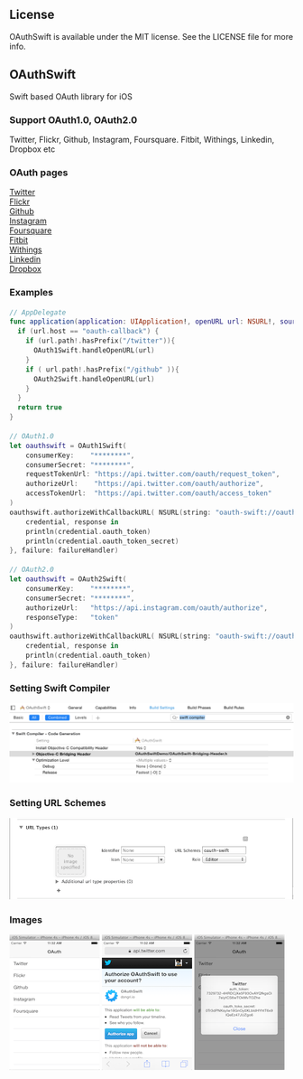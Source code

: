 ## License

OAuthSwift is available under the MIT license. See the LICENSE file for more info.


## OAuthSwift

Swift based OAuth library for iOS

### Support OAuth1.0, OAuth2.0

Twitter, Flickr, Github, Instagram, Foursquare. Fitbit, Withings, Linkedin, Dropbox etc

### OAuth pages

[Twitter](https://dev.twitter.com/docs/auth/oauth)  
[Flickr](https://www.flickr.com/services/api/auth.oauth.html)  
[Github](https://developer.github.com/v3/oauth)  
[Instagram](http://instagram.com/developer/authentication)  
[Foursquare](https://developer.foursquare.com/overview/auth)  
[Fitbit](https://wiki.fitbit.com/display/API/OAuth+Authentication+in+the+Fitbit+API)  
[Withings](http://oauth.withings.com/api)  
[Linkedin](https://developer.linkedin.com/documents/authentication)  
[Dropbox](https://www.dropbox.com/developers/core/docs)  

### Examples

```swift
// AppDelegate
func application(application: UIApplication!, openURL url: NSURL!, sourceApplication: String!, annotation: AnyObject!) -> Bool {
  if (url.host == "oauth-callback") {
    if (url.path!.hasPrefix("/twitter")){
      OAuth1Swift.handleOpenURL(url)
    }
    if ( url.path!.hasPrefix("/github" )){
      OAuth2Swift.handleOpenURL(url)
    }
  }
  return true
}

// OAuth1.0
let oauthswift = OAuth1Swift(
    consumerKey:    "********",
    consumerSecret: "********",
    requestTokenUrl: "https://api.twitter.com/oauth/request_token",
    authorizeUrl:    "https://api.twitter.com/oauth/authorize",
    accessTokenUrl:  "https://api.twitter.com/oauth/access_token"
)
oauthswift.authorizeWithCallbackURL( NSURL(string: "oauth-swift://oauth-callback/twitter"), success: {
    credential, response in
    println(credential.oauth_token)
    println(credential.oauth_token_secret)
}, failure: failureHandler)

// OAuth2.0
let oauthswift = OAuth2Swift(
    consumerKey:    "********",
    consumerSecret: "********",
    authorizeUrl:   "https://api.instagram.com/oauth/authorize",
    responseType:   "token"
)
oauthswift.authorizeWithCallbackURL( NSURL(string: "oauth-swift://oauth-callback/instagram"), scope: "likes+comments", state:"INSTAGRAM", success: {
    credential, response in
    println(credential.oauth_token)
}, failure: failureHandler)

```

### Setting Swift Compiler

![Image](Example/Images/SwiftCompiler.png "Image")

### Setting URL Schemes

![Image](Example/Images/URLSchemes.png "Image")

### Images

![Image](Example/Images/Services.png "Image")
![Image](Example/Images/TwitterOAuth.png "Image")
![Image](Example/Images/TwitterOAuthTokens.png "Image")
